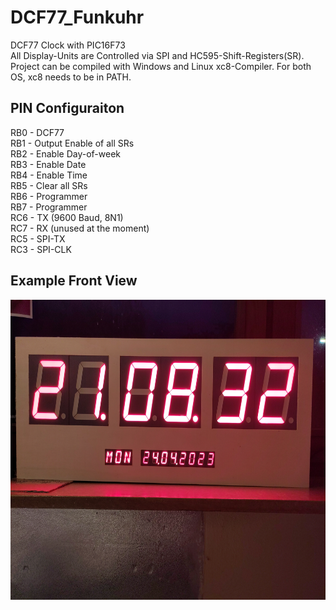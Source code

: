 # DCF77_Funkuhr
DCF77 Clock with PIC16F73  
All Display-Units are Controlled via SPI and HC595-Shift-Registers(SR).
Project can be compiled with Windows and Linux xc8-Compiler. For both OS, xc8 needs to be in PATH.

## PIN Configuraiton
RB0 - DCF77  
RB1 - Output Enable of all SRs  
RB2 - Enable Day-of-week  
RB3 - Enable Date  
RB4 - Enable Time  
RB5 - Clear all SRs  
RB6 - Programmer  
RB7 - Programmer  
RC6 - TX (9600 Baud, 8N1)  
RC7 - RX (unused at the moment)  
RC5 - SPI-TX  
RC3 - SPI-CLK  

## Example Front View
<img src="images/Front.jpg" width="600" height="480"  /> 
